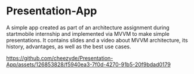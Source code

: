 # Presentation-App
A simple app created as part of an architecture assignment during startmobile internship and implemented via MVVM to make simple presentations. 
It contains slides and a video about MVVM architecture, its history, advantages, as well as the best use cases.

https://github.com/cheezyde/Presentation-App/assets/126853828/f5940ea3-7f0d-4270-91b5-20f9bdad0179

